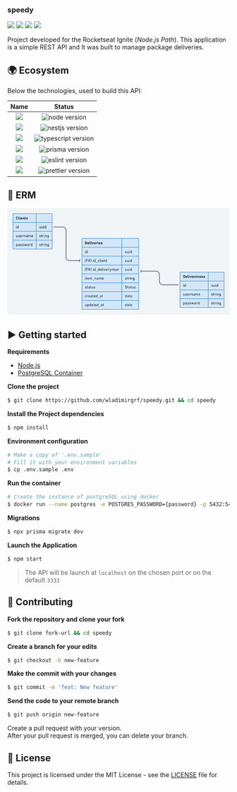 ### speedy

[![](https://img.shields.io/github/repo-size/wladimirgrf/speedy?color=%23FFB000&labelColor=000000)]()
[![](https://img.shields.io/github/last-commit/wladimirgrf/speedy?color=%23FFB000&labelColor=000000)](https://github.com/wladimirgrf/certification/commits/master)
[![](https://img.shields.io/github/issues/wladimirgrf/speedy?color=%23FFB000&labelColor=000000)](https://github.com/wladimirgrf/certification/issues)
[![](https://img.shields.io/github/license/wladimirgrf/speedy?color=%23FFB000&labelColor=000000)]()

Project developed for the Rocketseat Ignite (_Node.js Path_). This application is a simple REST API and It was built to manage package deliveries.

## 🌍 Ecosystem

Below the technologies, used to build this API:

|                      Name                                   |                         Status                          |
|:-----------------------------------------------------------:|:-------------------------------------------------------:|
|<img height="58" src="https://cdn.worldvectorlogo.com/logos/nodejs-1.svg"> | <img alt="node version" src="https://img.shields.io/badge/nodejs-v16.15-blue?color=%23FFB000&labelColor=000000"> |
|<img height="64" src="https://cdn.worldvectorlogo.com/logos/nestjs.svg"> | <img alt="nestjs version" src="https://img.shields.io/badge/nestjs-v8.0-blue?color=%23FFB000&labelColor=000000">|
|<img height="55" src="https://cdn.worldvectorlogo.com/logos/typescript.svg"> | <img alt="typescript version" src="https://img.shields.io/badge/typescript-v4.3-blue?color=%23FFB000&labelColor=000000"> |
|<img height="64" src="https://cdn.worldvectorlogo.com/logos/prisma-4.svg"> | <img alt="prisma version" src="https://img.shields.io/badge/prisma-v3.10-blue?color=%23FFB000&labelColor=000000"> |
|<img height="55" src="https://cdn.worldvectorlogo.com/logos/eslint-1.svg"> | <img alt="eslint version" src="https://img.shields.io/badge/eslint-v8.0-blue?color=%23FFB000&labelColor=000000"> |
|<img height="55" src="https://cdn.worldvectorlogo.com/logos/prettier-2.svg"> | <img alt="prettier version" src="https://img.shields.io/badge/prettier-v2.3-blue?color=%23FFB000&labelColor=000000"> |

## 🧱 ERM

![](.github/assets/diagram.png)

## ▶️ Getting started

**Requirements**

- [Node.js](https://nodejs.org/en/)
- [PostgreSQL Container](https://www.postgresql.org/)

**Clone the project**
```bash
$ git clone https://github.com/wladimirgrf/speedy.git && cd speedy
```

**Install the Project dependencies**
```bash
$ npm install
```

**Environment configuration**
```bash
# Make a copy of '.env.sample'
# Fill it with your environment variables
$ cp .env.sample .env
```

**Run the container**
```bash
# Create the instance of postgreSQL using docker
$ docker run --name postgres -e POSTGRES_PASSWORD={password} -p 5432:5432 -d postgres
```

**Migrations**
```bash
$ npx prisma migrate dev
```

**Launch the Application**
```bash
$ npm start
```

>The API will be launch at `localhost` on the chosen port or on the default `3333`<br>


## 🤝 Contributing

**Fork the repository and clone your fork**

```bash
$ git clone fork-url && cd speedy
```

**Create a branch for your edits**
```bash
$ git checkout -b new-feature
```

**Make the commit with your changes**
```bash
$ git commit -m 'feat: New feature'
```

**Send the code to your remote branch**
```bash
$ git push origin new-feature
```

Create a pull request with your version. <br>
After your pull request is merged, you can delete your branch.


## 📝 License

This project is licensed under the MIT License - see the [LICENSE](LICENSE) file for details.

